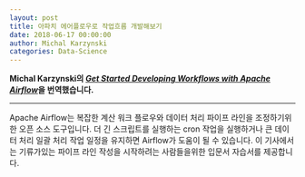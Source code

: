 ```yaml
---
layout: post
title: 아파치 에어플로우로 작업흐름 개발해보기
date: 2018-06-17 00:00:00
author: Michal Karzynski
categories: Data-Science
---  
```

  
  
**Michal Karzynski의 [*Get Started Developing Workflows with Apache Airflow*](http://michal.karzynski.pl/blog/2017/03/19/developing-workflows-with-apache-airflow)을 번역했습니다.**
  
  
- - -
  
Apache Airflow는 복잡한 계산 워크 플로우와 데이터 처리 파이프 라인을 조정하기위한 오픈 소스 도구입니다. 더 긴 스크립트를 실행하는 cron 작업을 실행하거나 큰 데이터 처리 일괄 처리 작업 일정을 유지하면 Airflow가 도움이 될 수 있습니다. 이 기사에서는 기류가있는 파이프 라인 작성을 시작하려는 사람들을위한 입문서 자습서를 제공합니다.
